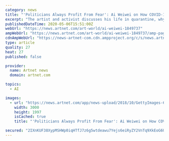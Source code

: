```yaml
---
category: news
title: "'Politicians Always Profit From Fear': Ai Weiwei on How COVID-19 Will Heighten Political Turmoil, and the Role Artists Should Play"
excerpt: "The artist and activist discusses his life in quarantine, why artists are always in danger, and what art can do in times of crisis."
publishedDateTime: 2020-05-06T15:51:00Z
webUrl: "https://news.artnet.com/art-world/ai-weiwei-1849737"
ampWebUrl: "https://news.artnet.com/art-world/ai-weiwei-1849737/amp-page"
cdnAmpWebUrl: "https://news-artnet-com.cdn.ampproject.org/c/s/news.artnet.com/art-world/ai-weiwei-1849737/amp-page"
type: article
quality: 27
heat: 27
published: false

provider:
  name: Artnet news
  domain: artnet.com

topics:
  - AI

images:
  - url: "https://news.artnet.com/app/news-upload/2018/10/GettyImages-620654262.jpg"
    width: 3000
    height: 1997
    isCached: true
    title: "'Politicians Always Profit From Fear': Ai Weiwei on How COVID-19 Will Heighten Political Turmoil, and the Role Artists Should Play"

secured: "2IXnKUF38XypMSHWp0iqHTfJ7z6g5wtdeawu7Yejs6eiRyZY2VnTq9XkEoG6Um8s7dYoFwgWFQ1nBwmIHf/5jM/tK+4GueSKqZ7kJT0t2PpsbUQgoAXFHEzrN1YWObufhAlwhZ8hNlE/iqk1TGNdg/HuLTDYcDJG+IRS3fK50JyVzzKatfwanxn8+Nj1JsDigPwJZbbD/q/qAYLbqBaPTXzZ0inLRD4b7NJIwWZCNBHd5HnaxaahvlmKcpN3oSfyM3Lqsr8Exd2LOMBmQlvMhB/txJvTMw2gBcODmu2YXy2y5mnQfjtkyk4YV8dK1iWq;Kso6H2dJMXnrPgxbqmoiPA=="
---
```


